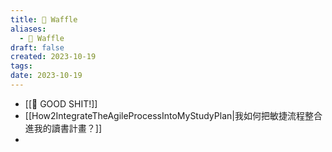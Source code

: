 ```yaml
---
title: 🧇 Waffle
aliases:
  - 🧇 Waffle
draft: false
created: 2023-10-19
tags: 
date: 2023-10-19
---
```

- [[💩 GOOD SHIT!]]
- [[How2IntegrateTheAgileProcessIntoMyStudyPlan|我如何把敏捷流程整合進我的讀書計畫？]]
- 